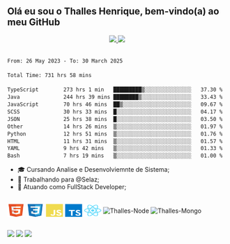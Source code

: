 ## Olá eu sou o Thalles Henrique, bem-vindo(a) ao meu GitHub

<div align="center">
  <a href="https://github.com/Thalles-HsA">
  <img height="180em" src="https://github-readme-stats.vercel.app/api?username=Thalles-HsA&show_icons=true&theme=radical&include_all_commits=true&count_private=true"/>
  <img height="180em" src="https://github-readme-stats.vercel.app/api/top-langs/?username=Thalles-HsA&exclude_repo=github-readme-stats,Pong,Freeway-JS&langs_count=5&theme=radical"/>
</div><br>
  
  <!--START_SECTION:waka-->

```txt
From: 26 May 2023 - To: 30 March 2025

Total Time: 731 hrs 58 mins

TypeScript        273 hrs 1 min   █████████▒░░░░░░░░░░░░░░░   37.30 %
Java              244 hrs 39 mins ████████▒░░░░░░░░░░░░░░░░   33.43 %
JavaScript        70 hrs 46 mins  ██▒░░░░░░░░░░░░░░░░░░░░░░   09.67 %
SCSS              30 hrs 33 mins  █░░░░░░░░░░░░░░░░░░░░░░░░   04.17 %
JSON              25 hrs 38 mins  █░░░░░░░░░░░░░░░░░░░░░░░░   03.50 %
Other             14 hrs 26 mins  ▒░░░░░░░░░░░░░░░░░░░░░░░░   01.97 %
Python            12 hrs 51 mins  ▒░░░░░░░░░░░░░░░░░░░░░░░░   01.76 %
HTML              11 hrs 31 mins  ▒░░░░░░░░░░░░░░░░░░░░░░░░   01.57 %
YAML              9 hrs 42 mins   ▒░░░░░░░░░░░░░░░░░░░░░░░░   01.33 %
Bash              7 hrs 19 mins   ▒░░░░░░░░░░░░░░░░░░░░░░░░   01.00 %
```

<!--END_SECTION:waka-->

  - 🎓 Cursando Analise e Desenvolviemnte de Sistema;
  - 🌱 Trabalhando para @Selaz;
  - 🎯 Atuando como FullStack Developer;
 
<div style="display: inline_block"><br>
  <img align="center" alt="Thalles-HTML" height="30" width="40" src="https://raw.githubusercontent.com/devicons/devicon/master/icons/html5/html5-original.svg">
  <img align="center" alt="Thalles-CSS" height="30" width="40" src="https://raw.githubusercontent.com/devicons/devicon/master/icons/css3/css3-original.svg">
  <img align="center" alt="Thalles-Js" height="30" width="40" src="https://raw.githubusercontent.com/devicons/devicon/master/icons/javascript/javascript-plain.svg">
  <img align="center" alt="Thalles-Ts" height="30" width="40" src="https://raw.githubusercontent.com/devicons/devicon/master/icons/typescript/typescript-plain.svg">
  <img align="center" alt="Thalles-React" height="30" width="40" src="https://raw.githubusercontent.com/devicons/devicon/master/icons/react/react-original.svg">
  <img align="center" alt="Thalles-Node" height="30" width="40" src="https://cdn.jsdelivr.net/gh/devicons/devicon/icons/nodejs/nodejs-original.svg" />
  <img align="center" alt="Thalles-Mongo" height="30" width="40" src="https://cdn.jsdelivr.net/gh/devicons/devicon/icons/mongodb/mongodb-original.svg" />
  
</div>

 ##
  
<div>
  <a href="https://www.linkedin.com/in/thalles-hsa" target="_blank"><img src="https://img.shields.io/badge/-LinkedIn-%230077B5?style=for-the-badge&logo=linkedin&logoColor=white" target="_blank"></a> 
  <a href="https://instagram.com/thalleshsa" target="_blank"><img src="https://img.shields.io/badge/-Instagram-%23E4405F?style=for-the-badge&logo=instagram&logoColor=white" target="_blank"></a>
  <a href = "mailto:thsa.henrique@gmail.com"><img src="https://img.shields.io/badge/-Gmail-%23333?style=for-the-badge&logo=gmail&logoColor=white" target="_blank"></a>
   
</div>
